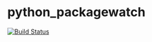 python_packagewatch
===================

[![Build Status](https://travis-ci.org/zwant/python_packagewatch.svg?branch=master)](https://travis-ci.org/zwant/python_packagewatch)
